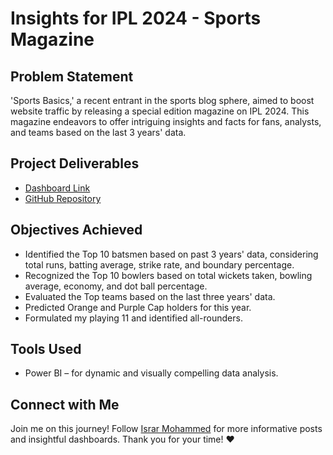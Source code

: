 # Insights for IPL 2024 - Sports Magazine

## Problem Statement
'Sports Basics,' a recent entrant in the sports blog sphere, aimed to boost website traffic by releasing a special edition magazine on IPL 2024. This magazine endeavors to offer intriguing insights and facts for fans, analysts, and teams based on the last 3 years' data.

## Project Deliverables
- [Dashboard Link](https://lnkd.in/d_YwKCUa)
- [GitHub Repository](https://github.com/Aparup-369)

## Objectives Achieved
- Identified the Top 10 batsmen based on past 3 years' data, considering total runs, batting average, strike rate, and boundary percentage.
- Recognized the Top 10 bowlers based on total wickets taken, bowling average, economy, and dot ball percentage.
- Evaluated the Top teams based on the last three years' data.
- Predicted Orange and Purple Cap holders for this year.
- Formulated my playing 11 and identified all-rounders.

## Tools Used
- Power BI – for dynamic and visually compelling data analysis.

## Connect with Me
Join me on this journey! Follow [Israr Mohammed](https://www.linkedin.com/in/aparup-mukherjee-18b8021bb/) for more informative posts and insightful dashboards. Thank you for your time! ❤️
